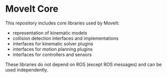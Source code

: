 # MoveIt Core

This repository includes core libraries used by MoveIt:
 - representation of kinematic models
 - collision detection interfaces and implementations
 - interfaces for kinematic solver plugins
 - interfaces for motion planning plugins
 - interfaces for controllers and sensors

These libraries do not depend on ROS (except ROS messages) and can be used independently.
